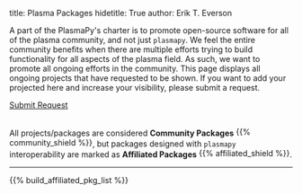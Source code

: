title: Plasma Packages
hidetitle: True
author: Erik T. Everson

A part of the PlasmaPy's charter is to promote open-source software for all of the 
plasma community, and not just `plasmapy`.  We feel the entire community benefits 
when there are multiple efforts trying to build functionality for all aspects
of the plasma field.  As such, we want to promote all ongoing efforts in the
community.  This page displays all ongoing projects that have requested to be
shown.  If you want to add your projected here and increase your visibility, please
submit a request.

<div style="width: 100%">
    <a href=https://docs.google.com/forms/d/e/1FAIpQLSfz2djEihWkODbkr1ZC5splkX7ZKLAh_Kuy-aXOngTELIm3xQ/viewform?usp=sf_link
            class="feature-card feature-link btn-plasmapy-bluegreen" 
            style="width: 200px">
        <div>Submit Request</div>
    </a>
</div>
<br>

All projects/packages are considered **Community Packages** 
<span style="vertical-align: 2px">{{% community_shield %}}</span>, but packages designed with
`plasmapy` interoperability are marked as **Affiliated Packages** 
<span style="vertical-align: 2px">{{% affiliated_shield %}}</span>.

----

{{% build_affiliated_pkg_list %}}
